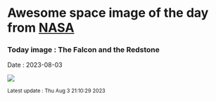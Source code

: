 
# Awesome space image of the day from [NASA](https://api.nasa.gov/)

### Today image : The Falcon and the Redstone
Date : 2023-08-03

![](https://apod.nasa.gov/apod/image/2308/FalconHeavyRedstoneHaskell1024.jpeg)

<small>Latest update : Thu Aug  3 21:10:29 2023</small>
        
